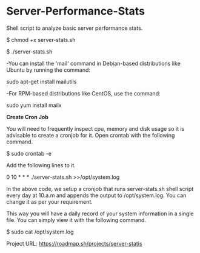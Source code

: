 # Server-Performance-Stats

Shell script to analyze basic server performance stats.

$ chmod +x server-stats.sh

$ ./server-stats.sh

-You can install the 'mail' command in Debian-based distributions like Ubuntu by running the command:

 sudo apt-get install mailutils 

-For RPM-based distributions like CentOS, use the command:

 sudo yum install mailx 

**Create Cron Job**

You will need to frequently inspect cpu, memory and disk usage so it is advisable to create a cronjob for it. Open crontab with the following command.

$ sudo crontab -e

Add the following lines to it.

0 10 * * * ./server-stats.sh >>/opt/system.log

In the above code, we setup a cronjob that runs server-stats.sh shell script every day at 10.a.m and appends the output to /opt/system.log. You can change it as per your requirement.

This way you will have a daily record of your system information in a single file. You can simply view it with the following command.

$ sudo cat /opt/system.log

Project URL: https://roadmap.sh/projects/server-statis
